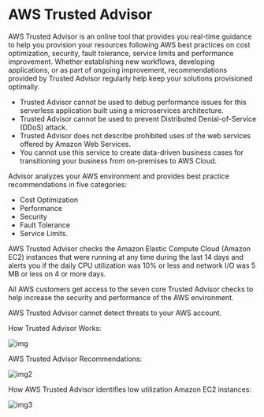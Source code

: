 # AWS Trusted Advisor

AWS Trusted Advisor is an online tool that provides you real-time guidance to help you provision your resources following AWS best practices on cost optimization, security, fault tolerance, service limits and performance improvement. Whether establishing new workflows, developing applications, or as part of ongoing improvement, recommendations provided by Trusted Advisor regularly help keep your solutions provisioned optimally.

- Trusted Advisor cannot be used to debug performance issues for this serverless application built using a microservices architecture.
- Trusted Advisor cannot be used to prevent Distributed Denial-of-Service (DDoS) attack.
- Trusted Advisor does not describe prohibited uses of the web services offered by Amazon Web Services.
- You cannot use this service to create data-driven business cases for transitioning your business from on-premises to AWS Cloud.

Advisor analyzes your AWS environment and provides best practice recommendations in five categories:

- Cost Optimization
- Performance
- Security
- Fault Tolerance
- Service Limits.

AWS Trusted Advisor checks the Amazon Elastic Compute Cloud (Amazon EC2) instances that were running at any time during the last 14 days and alerts you if the daily CPU utilization was 10% or less and network I/O was 5 MB or less on 4 or more days.

All AWS customers get access to the seven core Trusted Advisor checks to help increase the security and performance of the AWS environment.

AWS Trusted Advisor cannot detect threats to your AWS account.

How Trusted Advisor Works:

![img](https://d1.awsstatic.com/product-marketing/AWS%20Support/AWS-trusted-advisor.5b9909d5f29f680eeb12ccff536e8d88d8701304.png)

AWS Trusted Advisor Recommendations:

![img2](https://assets-pt.media.datacumulus.com/aws-clf-pt/assets/pt2-q3-i1.jpg)

How AWS Trusted Advisor identifies low utilization Amazon EC2 instances:

![img3](https://assets-pt.media.datacumulus.com/aws-clf-pt/assets/pt3-q28-i1.jpg)
